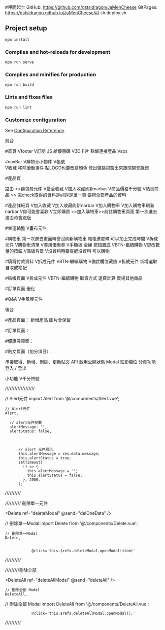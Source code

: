 #呷面起士
GitHub: https://github.com/dstsidragon/JaMenCheese
GitPages: https://dstsidragon.github.io/JaMenCheese/#/
sh deploy.sh
## Project setup
```
npm install
```

### Compiles and hot-reloads for development
```
npm run serve
```

### Compiles and minifies for production
```
npm run build
```

### Lints and fixes files
```
npm run lint
```

### Customize configuration
See [Configuration Reference](https://cli.vuejs.org/config/).

前台

#首頁
Vfooter
V訂閱 JS  給優惠碼 
V3D卡片 點擊連接產品
Vaos

#navBar
V購物車小物件
V帳號  
V收藏
移除滾動事件
點LOGO也要改變顏色
登出彈跳視窗出來跟關閉會跳錯

#產品頁

路由 >>麵包屑元件
V最愛收藏
V加入收藏刷新narbar
V商品價格千分號
V熱賣商品  >> 需check取得的資料是all還是單一頁
要撈全部產品的資料

#產品詳細頁
V加入收藏
V加入收藏刷新narbar
V加入購物車
V加入購物車刷新narbar
V你可能會喜歡
V立即購買  >>加入購物車>>前往購物車頁面
第一次進去畫面時會跑版


#幸運輪盤
V畫布元件

#購物車
第一次進去畫面時會沒刷新購物車
結帳進度條  可以加上完成時間
V拆成元件
V購物車清單 
V套用優惠券
V手機板 金額 按鈕置底
VBTN-繼續購物
V更改數量的按鈕
V滿版背景
V沒資料時要提醒沒資料  可以購物

#填寫付款資料
V拆成元件
VBTN-繼續購物
V備註欄位藏值
V拆成元件
新增選取 自取或宅配

#結帳頁面
V拆成元件
VBTN-繼續購物
取貨方式
運費計算
賣場其他商品

#訂單頁面
優化

#Q&A
V手風琴元件

後台

#產品頁面：
新增產品 圖片會保留

#訂單頁面：


#優惠券頁面：



#貼文頁面（加分項目）：

串接取得、新增、刪除、更新貼文 API
啟用公開狀態
Modal 細節欄位
分頁功能
登入 / 登出

小功能
V千分符號





///////////////////

<!-- Alert元件 start -->
<Alert class="alert-position"  v-if="alertMessage" :message="alertMessage"
:status="alertStatus" />
<!-- Alert元件 end -->


// Alert元件
import Alert from '@/components/Alert.vue';


    // Alert元件
    Alert,

      // alert元件參數
      alertMessage: '',
      alertStatus: false,



          // alert 元件顯示
          this.alertMessage = res.data.message;
          this.alertStatus = true;
          setTimeout(
            () => {
              this.alertMessage = '';
              this.alertStatus = false;
            }, 2000,
          );

//////////


////////// 刪除單一元件

  <!-- 刪除單一Modal start-->
  <Delete ref="deleteModal"  @send="delOneData" />
  <!-- 刪除單一Modal end-->


// 刪除單一Modal
import Delete from '@/components/Delete.vue';

    // 刪除單一Modal
    Delete,

    
                @click='this.$refs.deleteModal.openModal(item)'
//////////

/////////刪除全部

  <!-- 刪除全部Modal start-->
  <DeleteAll ref="deleteAllModal"  @send="deleteAll" />
  <!-- 刪除全部Modal end-->

    // 刪除全部 Modal
    DeleteAll,

// 刪除全部 Modal
import DeleteAll from '@/components/DeleteAll.vue';

                @click='this.$refs.deleteAllModal.openModal();'

//////////


